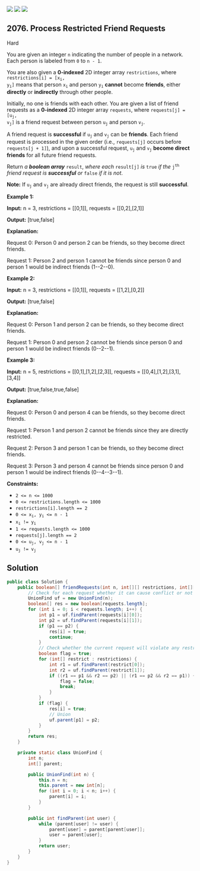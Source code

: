 [![](https://img.shields.io/github/stars/javadev/LeetCode-in-Java?label=Stars&style=flat-square)](https://github.com/javadev/LeetCode-in-Java)
[![](https://img.shields.io/github/forks/javadev/LeetCode-in-Java?label=Fork%20me%20on%20GitHub%20&style=flat-square)](https://github.com/javadev/LeetCode-in-Java/fork)
[![](https://img.shields.io/badge/-LeetCode%20in%20Kotlin-blue?style=flat-square)](https://github.com/javadev/LeetCode-in-Kotlin)

## 2076\. Process Restricted Friend Requests

Hard

You are given an integer `n` indicating the number of people in a network. Each person is labeled from `0` to `n - 1`.

You are also given a **0-indexed** 2D integer array `restrictions`, where <code>restrictions[i] = [x<sub>i</sub>, y<sub>i</sub>]</code> means that person <code>x<sub>i</sub></code> and person <code>y<sub>i</sub></code> **cannot** become **friends**, either **directly** or **indirectly** through other people.

Initially, no one is friends with each other. You are given a list of friend requests as a **0-indexed** 2D integer array `requests`, where <code>requests[j] = [u<sub>j</sub>, v<sub>j</sub>]</code> is a friend request between person <code>u<sub>j</sub></code> and person <code>v<sub>j</sub></code>.

A friend request is **successful** if <code>u<sub>j</sub></code> and <code>v<sub>j</sub></code> can be **friends**. Each friend request is processed in the given order (i.e., `requests[j]` occurs before `requests[j + 1]`), and upon a successful request, <code>u<sub>j</sub></code> and <code>v<sub>j</sub></code> **become direct friends** for all future friend requests.

Return _a **boolean array**_ `result`, _where each_ `result[j]` _is_ `true` _if the_ <code>j<sup>th</sup></code> _friend request is **successful** or_ `false` _if it is not_.

**Note:** If <code>u<sub>j</sub></code> and <code>v<sub>j</sub></code> are already direct friends, the request is still **successful**.

**Example 1:**

**Input:** n = 3, restrictions = \[\[0,1]], requests = \[\[0,2],[2,1]]

**Output:** [true,false]

**Explanation:**

Request 0: Person 0 and person 2 can be friends, so they become direct friends.

Request 1: Person 2 and person 1 cannot be friends since person 0 and person 1 would be indirect friends (1--2--0). 

**Example 2:**

**Input:** n = 3, restrictions = \[\[0,1]], requests = \[\[1,2],[0,2]]

**Output:** [true,false]

**Explanation:**

Request 0: Person 1 and person 2 can be friends, so they become direct friends.

Request 1: Person 0 and person 2 cannot be friends since person 0 and person 1 would be indirect friends (0--2--1). 

**Example 3:**

**Input:** n = 5, restrictions = \[\[0,1],[1,2],[2,3]], requests = \[\[0,4],[1,2],[3,1],[3,4]]

**Output:** [true,false,true,false]

**Explanation:**

Request 0: Person 0 and person 4 can be friends, so they become direct friends.

Request 1: Person 1 and person 2 cannot be friends since they are directly restricted.

Request 2: Person 3 and person 1 can be friends, so they become direct friends.

Request 3: Person 3 and person 4 cannot be friends since person 0 and person 1 would be indirect friends (0--4--3--1). 

**Constraints:**

*   `2 <= n <= 1000`
*   `0 <= restrictions.length <= 1000`
*   `restrictions[i].length == 2`
*   <code>0 <= x<sub>i</sub>, y<sub>i</sub> <= n - 1</code>
*   <code>x<sub>i</sub> != y<sub>i</sub></code>
*   `1 <= requests.length <= 1000`
*   `requests[j].length == 2`
*   <code>0 <= u<sub>j</sub>, v<sub>j</sub> <= n - 1</code>
*   <code>u<sub>j</sub> != v<sub>j</sub></code>

## Solution

```java
public class Solution {
    public boolean[] friendRequests(int n, int[][] restrictions, int[][] requests) {
        // Check for each request whether it can cause conflict or not
        UnionFind uf = new UnionFind(n);
        boolean[] res = new boolean[requests.length];
        for (int i = 0; i < requests.length; i++) {
            int p1 = uf.findParent(requests[i][0]);
            int p2 = uf.findParent(requests[i][1]);
            if (p1 == p2) {
                res[i] = true;
                continue;
            }
            // Check whether the current request will violate any restriction or not
            boolean flag = true;
            for (int[] restrict : restrictions) {
                int r1 = uf.findParent(restrict[0]);
                int r2 = uf.findParent(restrict[1]);
                if ((r1 == p1 && r2 == p2) || (r1 == p2 && r2 == p1)) {
                    flag = false;
                    break;
                }
            }
            if (flag) {
                res[i] = true;
                // Union
                uf.parent[p1] = p2;
            }
        }
        return res;
    }

    private static class UnionFind {
        int n;
        int[] parent;

        public UnionFind(int n) {
            this.n = n;
            this.parent = new int[n];
            for (int i = 0; i < n; i++) {
                parent[i] = i;
            }
        }

        public int findParent(int user) {
            while (parent[user] != user) {
                parent[user] = parent[parent[user]];
                user = parent[user];
            }
            return user;
        }
    }
}
```